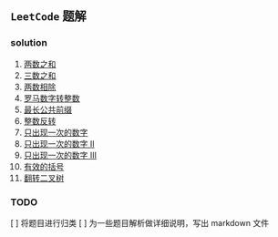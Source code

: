 
## `LeetCode` 题解

### solution 

1. [两数之和](https://github.com/lq920320/algorithm-java-test/blob/master/src/test/java/leetcode/TwoNumberSum.java)
1. [三数之和](https://github.com/lq920320/algorithm-java-test/blob/master/src/test/java/leetcode/ThreeNumberSum.java)
1. [两数相除](https://github.com/lq920320/algorithm-java-test/blob/master/src/test/java/leetcode/TwoNumberDivide.java)
1. [罗马数字转整数](https://github.com/lq920320/algorithm-java-test/blob/master/src/test/java/leetcode/RomanToIntTest.java)
1. [最长公共前缀](https://github.com/lq920320/algorithm-java-test/blob/master/src/test/java/leetcode/LongestCommonPrefix.java)
1. [整数反转](https://github.com/lq920320/algorithm-java-test/blob/master/src/test/java/leetcode/ReverseInteger.java)
1. [只出现一次的数字](https://github.com/lq920320/algorithm-java-test/blob/master/src/test/java/leetcode/FindSingleNumber.java)
1. [只出现一次的数字 II](https://github.com/lq920320/algorithm-java-test/blob/master/src/test/java/leetcode/FindSingleNumberII.java)
1. [只出现一次的数字 III](https://github.com/lq920320/algorithm-java-test/blob/master/src/test/java/leetcode/FindSingleNumberIII.java)
1. [有效的括号](https://github.com/lq920320/algorithm-java-test/blob/master/src/test/java/leetcode/ValidBrackets.java)
1. [翻转二叉树](https://github.com/lq920320/algorithm-java-test/blob/master/src/test/java/leetcode/InvertBinaryTree.java)


### TODO

[ ] 将题目进行归类
[ ] 为一些题目解析做详细说明，写出 markdown 文件